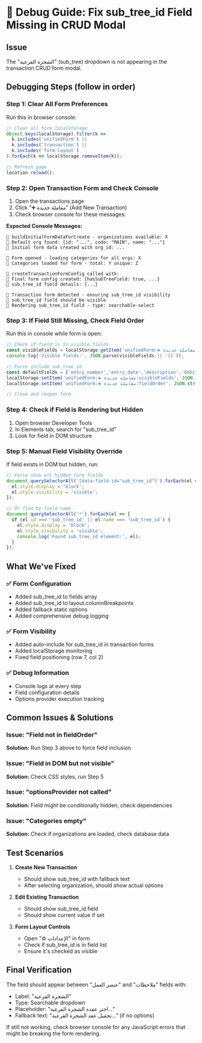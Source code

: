 # 🔧 Debug Guide: Fix sub_tree_id Field Missing in CRUD Modal

## Issue
The "الشجرة الفرعية" (sub_tree) dropdown is not appearing in the transaction CRUD form modal.

## Debugging Steps (follow in order)

### Step 1: Clear All Form Preferences
Run this in browser console:
```javascript
// Clear all form localStorage
Object.keys(localStorage).filter(k => 
  k.includes('unifiedForm') || 
  k.includes('transaction') || 
  k.includes('form-layout')
).forEach(k => localStorage.removeItem(k));

// Refresh page
location.reload();
```

### Step 2: Open Transaction Form and Check Console
1. Open the transactions page
2. Click "➕ معاملة جديدة" (Add New Transaction)  
3. Check browser console for these messages:

**Expected Console Messages:**
```
🌳 buildInitialFormDataForCreate - organizations available: X
🌳 Default org found: {id: "...", code: "MAIN", name: "..."}
🌳 Initial form data created with org_id: ...

🌳 Form opened - loading categories for all orgs: X
🌳 Categories loaded for form - total: Y unique: Z

🌳 createTransactionFormConfig called with:
🌳 Final form config created: {hasSubTreeField: true, ...}
🌳 sub_tree_id field details: {...}

🌳 Transaction form detected - ensuring sub_tree_id visibility
🌳 sub_tree_id field should be visible
🌳 Rendering sub_tree_id field - type: searchable-select
```

### Step 3: If Field Still Missing, Check Field Order
Run this in console while form is open:
```javascript
// Check if field is in visible fields
const visibleFields = localStorage.getItem('unifiedForm:➕ معاملة جديدة:visibleFields');
console.log('Visible fields:', JSON.parse(visibleFields || '[]'));

// Force include sub_tree_id
const defaultFields = ['entry_number','entry_date','description','debit_account_id','credit_account_id','amount','reference_number','organization_id','project_id','classification_id','cost_center_id','work_item_id','analysis_work_item_id','sub_tree_id','notes'];
localStorage.setItem('unifiedForm:➕ معاملة جديدة:visibleFields', JSON.stringify(defaultFields));
localStorage.setItem('unifiedForm:➕ معاملة جديدة:fieldOrder', JSON.stringify(defaultFields));

// Close and reopen form
```

### Step 4: Check if Field is Rendering but Hidden
1. Open browser Developer Tools
2. In Elements tab, search for "sub_tree_id"
3. Look for field in DOM structure

### Step 5: Manual Field Visibility Override
If field exists in DOM but hidden, run:
```javascript
// Force show all hidden form fields
document.querySelectorAll('[data-field-id="sub_tree_id"]').forEach(el => {
  el.style.display = 'block';
  el.style.visibility = 'visible';
});

// Or find by field name
document.querySelectorAll('*').forEach(el => {
  if (el.id === 'sub_tree_id' || el.name === 'sub_tree_id') {
    el.style.display = 'block';
    el.style.visibility = 'visible';
    console.log('Found sub_tree_id element:', el);
  }
});
```

## What We've Fixed

### ✅ Form Configuration
- Added sub_tree_id to fields array
- Added sub_tree_id to layout.columnBreakpoints  
- Added fallback static options
- Added comprehensive debug logging

### ✅ Form Visibility
- Added auto-include for sub_tree_id in transaction forms
- Added localStorage monitoring
- Fixed field positioning (row 7, col 2)

### ✅ Debug Information
- Console logs at every step
- Field configuration details
- Options provider execution tracking

## Common Issues & Solutions

### Issue: "Field not in fieldOrder"
**Solution:** Run Step 3 above to force field inclusion

### Issue: "Field in DOM but not visible" 
**Solution:** Check CSS styles, run Step 5

### Issue: "optionsProvider not called"
**Solution:** Field might be conditionally hidden, check dependencies

### Issue: "Categories empty"
**Solution:** Check if organizations are loaded, check database data

## Test Scenarios

1. **Create New Transaction**
   - Should show sub_tree_id with fallback text
   - After selecting organization, should show actual options

2. **Edit Existing Transaction**  
   - Should show sub_tree_id field
   - Should show current value if set

3. **Form Layout Controls**
   - Open "⚙️ الإعدادات" in form
   - Check if sub_tree_id is in field list
   - Ensure it's checked as visible

## Final Verification

The field should appear between "عنصر العمل" and "ملاحظات" fields with:
- Label: "الشجرة الفرعية"
- Type: Searchable dropdown
- Placeholder: "اختر عقدة الشجرة الفرعية..."
- Fallback text: "تحميل عقد الشجرة الفرعية..." (if no options)

If still not working, check browser console for any JavaScript errors that might be breaking the form rendering.